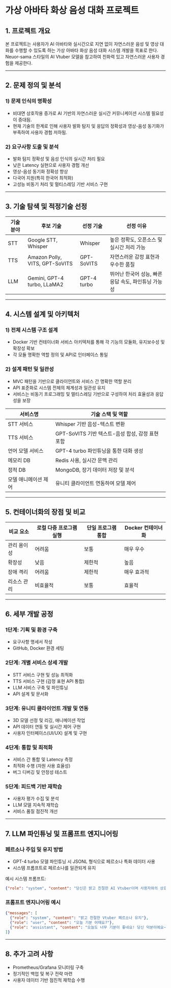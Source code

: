# 가상 아바타 화상 음성 대화 프로젝트

## 1. 프로젝트 개요
본 프로젝트는 사용자가 AI 아바타와 실시간으로 지연 없이 자연스러운 음성 및 영상 대화를 수행할 수 있도록 하는 가상 아바타 화상 음성 대화 시스템 개발을 목표로 한다. Neuor-sama 스타일의 AI Vtuber 모델을 참고하여 친화력 있고 자연스러운 사용자 경험을 제공한다.

---

## 2. 문제 정의 및 분석

### 1) 문제 인식의 명확성
- 비대면 상호작용 증가로 AI 기반의 자연스러운 실시간 커뮤니케이션 시스템 필요성이 증대됨.
- 현재 기술의 한계로 인해 사용자 발화 탐지 및 응답의 정확성과 영상-음성 동기화가 부족하여 사용자 경험 저하됨.

### 2) 요구사항 도출 및 분석
- 발화 탐지 정확성 및 음성 인식의 실시간 처리 필요
- 낮은 Latency 실현으로 사용자 경험 개선
- 영상-음성 동기화 정확성 향상
- 다국어 지원(특히 한국어 최적화)
- 고성능 비동기 처리 및 멀티스레딩 기반 서비스 구현

---

## 3. 기술 탐색 및 적정기술 선정

| 기술 분야 | 후보 기술 | 선정 기술 | 선정 이유 |
|---|---|---|---|
| STT | Google STT, Whisper | Whisper | 높은 정확도, 오픈소스 및 실시간 처리 가능 |
| TTS | Amazon Polly, VITS, GPT-SoVITS | GPT-SoVITS | 자연스러운 감정 표현과 우수한 품질 |
| LLM | Gemini, GPT-4 turbo, LLaMA2 | GPT-4 turbo | 뛰어난 한국어 성능, 빠른 응답 속도, 파인튜닝 가능성 |

---

## 4. 시스템 설계 및 아키텍처

### 1) 전체 시스템 구조 설계
- Docker 기반 컨테이너화 서비스 아키텍처를 통해 각 기능의 모듈화, 유지보수성 및 확장성 확보
- 각 모듈 명확한 역할 정의 및 API로 인터페이스 통일

### 2) 설계 패턴 및 일관성
- MVC 패턴을 기반으로 클라이언트와 서비스 간 명확한 역할 분리
- API 표준화로 시스템 전체의 체계성과 일관성 유지
- 서비스는 비동기 프로그래밍 및 멀티스레딩 기반으로 구성하여 처리 효율성과 응답성을 보장

| 서비스명 | 기술 스택 및 역할 |
|---|---|
| STT 서비스 | Whisper 기반 음성-텍스트 변환 |
| TTS 서비스 | GPT-SoVITS 기반 텍스트-음성 합성, 감정 표현 포함 |
| 언어 모델 서비스 | GPT-4 turbo 파인튜닝을 통한 대화 생성 |
| 메모리 DB | Redis 사용, 실시간 문맥 관리 |
| 정적 DB | MongoDB, 장기 데이터 저장 및 분석 |
| 모델 애니메이션 제어 | 유니티 클라이언트 연동하여 모델 제어 |

---

## 5. 컨테이너화의 장점 및 비교

| 비교 요소 | 로컬 다중 프로그램 실행 | 단일 프로그램 통합 | Docker 컨테이너화 |
|---|---|---|---|
| 관리 용이성 | 어려움 | 보통 | 매우 우수 |
| 확장성 | 낮음 | 제한적 | 높음 |
| 장애 격리 | 어려움 | 제한적 | 매우 효과적 |
| 리소스 관리 | 비효율적 | 보통 | 효율적 |

---

## 6. 세부 개발 공정

### 1단계: 기획 및 환경 구축
- 요구사항 명세서 작성
- GitHub, Docker 환경 세팅

### 2단계: 개별 서비스 상세 개발
- STT 서비스 구현 및 성능 최적화
- TTS 서비스 구현 (감정 표현 API 통합)
- LLM 서비스 구축 및 파인튜닝
- API 설계 및 문서화

### 3단계: 유니티 클라이언트 개발 및 연동
- 3D 모델 선정 및 리깅, 애니메이션 작업
- API 데이터 연동 및 실시간 제어 구현
- 사용자 인터페이스(UI/UX) 설계 및 구현

### 4단계: 통합 및 최적화
- 서비스 간 통합 및 Latency 측정
- 최적화 수행 (자원 사용 효율성)
- 버그 디버깅 및 안정성 테스트

### 5단계: 피드백 기반 재학습
- 사용자 평가 수집 및 분석
- LLM 모델 지속적 재학습
- 서비스 품질 점진적 개선

---

## 7. LLM 파인튜닝 및 프롬프트 엔지니어링

### 페르소나 주입 및 유지 방법
- GPT-4 turbo 모델 파인튜닝 시 JSONL 형식으로 페르소나 특화 데이터 사용
- 시스템 프롬프트로 페르소나를 일관되게 유지

예시 시스템 프롬프트:
```json
{"role": "system", "content": "당신은 밝고 친절한 AI Vtuber이며 사용자와의 상호작용에서 항상 긍정적이고 유쾌한 어조를 유지해야 합니다. 모든 응답은 자연스럽고 일관된 페르소나로 표현해주세요."}
```

### 프롬프트 엔지니어링 예시
```json
{"messages": [
  {"role": "system", "content": "밝고 친절한 Vtuber 페르소나 유지"},
  {"role": "user", "content": "오늘 기분 어때요?"},
  {"role": "assistant", "content": "오늘도 너무 기분이 좋네요! 당신 덕분이에요~ 오늘 하루도 파이팅이에요!"}
]}
```

---

## 8. 추가 고려 사항
- Prometheus/Grafana 모니터링 구축
- 정기적인 백업 및 복구 전략 마련
- 사용자 데이터 기반 점진적 재학습 수행
